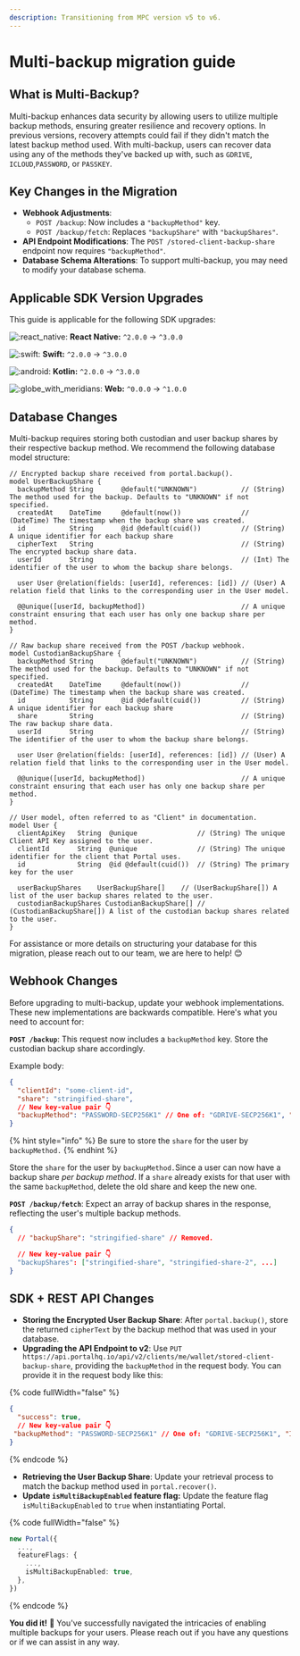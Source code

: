 ```yaml
---
description: Transitioning from MPC version v5 to v6.
---
```


# Multi-backup migration guide

## What is Multi-Backup?

Multi-backup enhances data security by allowing users to utilize multiple backup methods, ensuring greater resilience and recovery options. In previous versions, recovery attempts could fail if they didn't match the latest backup method used. With multi-backup, users can recover data using any of the methods they've backed up with, such as `GDRIVE`, `ICLOUD`,`PASSWORD`, or `PASSKEY`.

## Key Changes in the Migration

* **Webhook Adjustments**:
  * `POST /backup`: Now includes a `"backupMethod"` key.
  * `POST /backup/fetch`: Replaces `"backupShare"` with `"backupShares"`.
* **API Endpoint Modifications**: The `POST /stored-client-backup-share` endpoint now requires `"backupMethod"`.
* **Database Schema Alterations**: To support multi-backup, you may need to modify your database schema.

## **Applicable SDK Version Upgrades**

This guide is applicable for the following SDK upgrades:

<img src="https://emoji.slack-edge.com/T02MA0KV6R1/react_native/d9b06c97a88741af.png" alt=":react_native:" data-size="line"> **React Native:** `^2.0.0` -> `^3.0.0`

<img src="https://emoji.slack-edge.com/T02MA0KV6R1/swift/f4598922e29dd3cc.png" alt=":swift:" data-size="line"> **Swift:** `^2.0.0` -> `^3.0.0`

<img src="https://emoji.slack-edge.com/T02MA0KV6R1/android/613577c8eadbecc1.gif" alt=":android:" data-size="line"> **Kotlin:** `^2.0.0` -> `^3.0.0`

<img src="https://a.slack-edge.com/production-standard-emoji-assets/14.0/apple-medium/1f310@2x.png" alt=":globe_with_meridians:" data-size="line"> **Web:** `^0.0.0` -> `^1.0.0`

## Database Changes

Multi-backup requires storing both custodian and user backup shares by their respective backup method. We recommend the following database model structure:

```prisma
// Encrypted backup share received from portal.backup().
model UserBackupShare {
  backupMethod String       @default("UNKNOWN")           // (String) The method used for the backup. Defaults to "UNKNOWN" if not specified.
  createdAt    DateTime     @default(now())               // (DateTime) The timestamp when the backup share was created.
  id           String       @id @default(cuid())          // (String) A unique identifier for each backup share
  cipherText   String                                     // (String) The encrypted backup share data.
  userId       String                                     // (Int) The identifier of the user to whom the backup share belongs.

  user User @relation(fields: [userId], references: [id]) // (User) A relation field that links to the corresponding user in the User model.

  @@unique([userId, backupMethod])                        // A unique constraint ensuring that each user has only one backup share per method.
}

// Raw backup share received from the POST /backup webhook.
model CustodianBackupShare {
  backupMethod String       @default("UNKNOWN")           // (String) The method used for the backup. Defaults to "UNKNOWN" if not specified.
  createdAt    DateTime     @default(now())               // (DateTime) The timestamp when the backup share was created.
  id           String       @id @default(cuid())          // (String) A unique identifier for each backup share
  share        String                                     // (String) The raw backup share data.
  userId       String                                     // (String) The identifier of the user to whom the backup share belongs.

  user User @relation(fields: [userId], references: [id]) // (User) A relation field that links to the corresponding user in the User model.

  @@unique([userId, backupMethod])                        // A unique constraint ensuring that each user has only one backup share per method.
}

// User model, often referred to as "Client" in documentation.
model User {
  clientApiKey   String  @unique               // (String) The unique Client API Key assigned to the user.     
  clientId       String  @unique               // (String) The unique identifier for the client that Portal uses.
  id             String  @id @default(cuid())  // (String) The primary key for the user

  userBackupShares    UserBackupShare[]    // (UserBackupShare[]) A list of the user backup shares related to the user.
  custodianBackupShares CustodianBackupShare[] // (CustodianBackupShare[]) A list of the custodian backup shares related to the user.
}
```

For assistance or more details on structuring your database for this migration, please reach out to our team, we are here to help! 😊

## Webhook Changes

Before upgrading to multi-backup, update your webhook implementations. These new implementations are backwards compatible. Here's what you need to account for:



**`POST /backup`**: This request now includes a `backupMethod` key. Store the custodian backup share accordingly.

Example body:

```json
{
  "clientId": "some-client-id",
  "share": "stringified-share",
  // New key-value pair 👇
  "backupMethod": "PASSWORD-SECP256K1" // One of: "GDRIVE-SECP256K1", "ICLOUD-SECP256K1", "PASSWORD-SECP256K1", "PASSKEY-SECP256K1", "GDRIVE-ED25519", "ICLOUD-ED25519", "PASSWORD-ED25519", "PASSKEY-ED25519"  (@WARNING: we may add others or modify them in the future)
}
```

{% hint style="info" %}
Be sure to store the `share` for the user by `backupMethod.`
{% endhint %}

Store the `share` for the user by `backupMethod.`Since a user can now have a backup share _per backup method_. If a `share` already exists for that user with the same `backupMethod`, delete the old share and keep the new one.&#x20;



**`POST /backup/fetch`**: Expect an array of backup shares in the response, reflecting the user's multiple backup methods.

```json
{
  // "backupShare": "stringified-share" // Removed.

  // New key-value pair 👇
  "backupShares": ["stringified-share", "stringified-share-2", ...]
}
```

## SDK + REST API Changes

* **Storing the Encrypted User Backup Share**: After `portal.backup()`, store the returned `cipherText` by the backup method that was used in your database.
* **Upgrading the API Endpoint to v2**: Use `PUT https://api.portalhq.io/api/v2/clients/me/wallet/stored-client-backup-share`, providing the `backupMethod` in the request body. You can provide it in the request body like this:

{% code fullWidth="false" %}
```json
{
  "success": true,
  // New key-value pair 👇
 "backupMethod": "PASSWORD-SECP256K1" // One of: "GDRIVE-SECP256K1", "ICLOUD-SECP256K1", "PASSWORD-SECP256K1", "PASSKEY-SECP256K1", "GDRIVE-ED25519", "ICLOUD-ED25519", "PASSWORD-ED25519", "PASSKEY-ED25519"  (@WARNING: we may add others or modify them in the future)
}
```
{% endcode %}

* **Retrieving the User Backup Share**: Update your retrieval process to match the backup method used in `portal.recover()`.
* **Update `isMultiBackupEnabled` feature flag:** Update the feature flag `isMultiBackupEnabled` to `true` when instantiating Portal.

{% code fullWidth="false" %}
```typescript
new Portal({
  ...,
  featureFlags: {
    ...,
    isMultiBackupEnabled: true,
  },
})
```
{% endcode %}



**You did it!** 🙌 You've successfully navigated the intricacies of enabling multiple backups for your users. Please reach out if you have any questions or if we can assist in any way.
